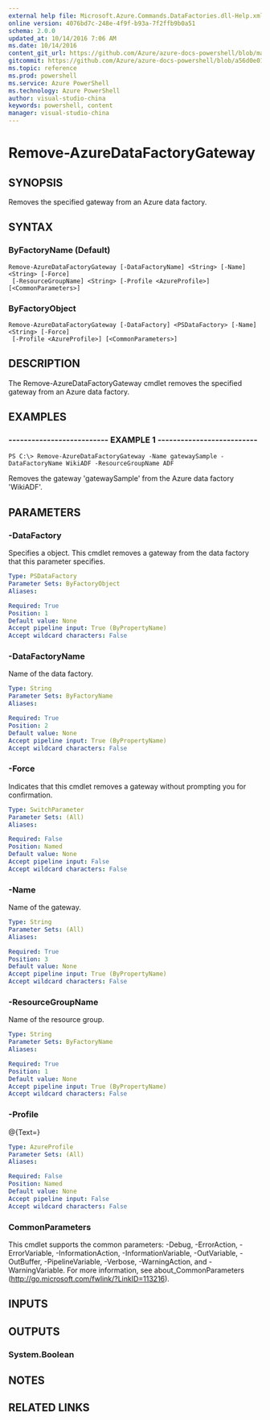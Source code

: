 ```yaml
---
external help file: Microsoft.Azure.Commands.DataFactories.dll-Help.xml
online version: 4076bd7c-248e-4f9f-b93a-7f2ffb9b0a51
schema: 2.0.0
updated_at: 10/14/2016 7:06 AM
ms.date: 10/14/2016
content_git_url: https://github.com/Azure/azure-docs-powershell/blob/master/azureps-cmdlets-docs/ResourceManager/AzureRM.DataFactories/v0.9.8/CmdletMDs/Remove-AzureDataFactoryGateway.md
gitcommit: https://github.com/Azure/azure-docs-powershell/blob/a56d0e01e65c2c33aa2af13dd29addc94ead6e88/azureps-cmdlets-docs/ResourceManager/AzureRM.DataFactories/v0.9.8/CmdletMDs/Remove-AzureDataFactoryGateway.md
ms.topic: reference
ms.prod: powershell
ms.service: Azure PowerShell
ms.technology: Azure PowerShell
author: visual-studio-china
keywords: powershell, content
manager: visual-studio-china
---
```


# Remove-AzureDataFactoryGateway

## SYNOPSIS
Removes the specified gateway from an Azure data factory.

## SYNTAX

### ByFactoryName (Default)
```
Remove-AzureDataFactoryGateway [-DataFactoryName] <String> [-Name] <String> [-Force]
 [-ResourceGroupName] <String> [-Profile <AzureProfile>] [<CommonParameters>]
```

### ByFactoryObject
```
Remove-AzureDataFactoryGateway [-DataFactory] <PSDataFactory> [-Name] <String> [-Force]
 [-Profile <AzureProfile>] [<CommonParameters>]
```

## DESCRIPTION
The Remove-AzureDataFactoryGateway cmdlet removes the specified gateway from an Azure data factory.

## EXAMPLES

### -------------------------- EXAMPLE 1 --------------------------
```
PS C:\> Remove-AzureDataFactoryGateway -Name gatewaySample -DataFactoryName WikiADF -ResourceGroupName ADF
```

Removes the gateway 'gatewaySample' from the Azure data factory 'WikiADF'.

## PARAMETERS

### -DataFactory
Specifies a  object.
This cmdlet removes a gateway from the data factory that this parameter specifies.

```yaml
Type: PSDataFactory
Parameter Sets: ByFactoryObject
Aliases: 

Required: True
Position: 1
Default value: None
Accept pipeline input: True (ByPropertyName)
Accept wildcard characters: False
```

### -DataFactoryName
Name of the data factory.

```yaml
Type: String
Parameter Sets: ByFactoryName
Aliases: 

Required: True
Position: 2
Default value: None
Accept pipeline input: True (ByPropertyName)
Accept wildcard characters: False
```

### -Force
Indicates that this cmdlet removes a gateway without prompting you for confirmation.

```yaml
Type: SwitchParameter
Parameter Sets: (All)
Aliases: 

Required: False
Position: Named
Default value: None
Accept pipeline input: False
Accept wildcard characters: False
```

### -Name
Name of the gateway.

```yaml
Type: String
Parameter Sets: (All)
Aliases: 

Required: True
Position: 3
Default value: None
Accept pipeline input: True (ByPropertyName)
Accept wildcard characters: False
```

### -ResourceGroupName
Name of the resource group.

```yaml
Type: String
Parameter Sets: ByFactoryName
Aliases: 

Required: True
Position: 1
Default value: None
Accept pipeline input: True (ByPropertyName)
Accept wildcard characters: False
```

### -Profile
@{Text=}

```yaml
Type: AzureProfile
Parameter Sets: (All)
Aliases: 

Required: False
Position: Named
Default value: None
Accept pipeline input: False
Accept wildcard characters: False
```

### CommonParameters
This cmdlet supports the common parameters: -Debug, -ErrorAction, -ErrorVariable, -InformationAction, -InformationVariable, -OutVariable, -OutBuffer, -PipelineVariable, -Verbose, -WarningAction, and -WarningVariable. For more information, see about_CommonParameters (http://go.microsoft.com/fwlink/?LinkID=113216).

## INPUTS

## OUTPUTS

### System.Boolean

## NOTES

## RELATED LINKS


